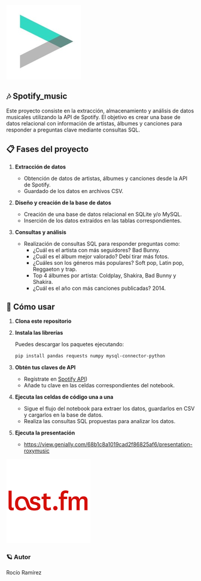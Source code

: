 ![](https://github.com/Roxy-5/Evaluacion1-Adalab/blob/main/image.jpg?raw=true)

## 🎶 Spotify_music

Este proyecto consiste en la extracción, almacenamiento y análisis de datos musicales utilizando la API de Spotify. El objetivo es crear una base de datos relacional con información de artistas, álbumes y canciones para responder a preguntas clave mediante consultas SQL.

## 📋 Fases del proyecto
1. **Extracción de datos**
   - Obtención de datos de artistas, álbumes y canciones desde la API de Spotify.
   - Guardado de los datos en archivos CSV.

2. **Diseño y creación de la base de datos**
   - Creación de una base de datos relacional en SQLite y/o MySQL.
   - Inserción de los datos extraídos en las tablas correspondientes.

3. **Consultas y análisis**
   - Realización de consultas SQL para responder preguntas como:
     - ¿Cuál es el artista con más seguidores? Bad Bunny.
     - ¿Cuál es el álbum mejor valorado? Debí tirar más fotos.
     - ¿Cuáles son los géneros más populares? Soft pop, Latin pop, Reggaeton y trap.
     - Top 4 álbumes por artista: Coldplay, Shakira, Bad Bunny y Shakira.
     - ¿Cuál es el año con más canciones publicadas? 2014.

## 🚀 Cómo usar
1. **Clona este repositorio**
2. **Instala las librerías**
   
   Puedes descargar los paquetes ejecutando:
   ```sh
   pip install pandas requests numpy mysql-connector-python
   ```
4. **Obtén tus claves de API**
   - Regístrate en [Spotify API](https://spotipy.readthedocs.io/en/2.24.0/)) 
   - Añade tu clave en las celdas correspondientes del notebook.
5. **Ejecuta las celdas de código una a una**
   - Sigue el flujo del notebook para extraer los datos, guardarlos en CSV y cargarlos en la base de datos.
   - Realiza las consultas SQL propuestas para analizar los datos.
6. **Ejecuta la presentación**
   - https://view.genially.com/68b1c8a1019cad2f86825af6/presentation-roxymusic
   
![](https://github.com/Roxy-5/Lastfm_music-Adalab/blob/main/logo_lastfm.png?raw=true)
### 🪐 Autor

Rocío Ramírez
